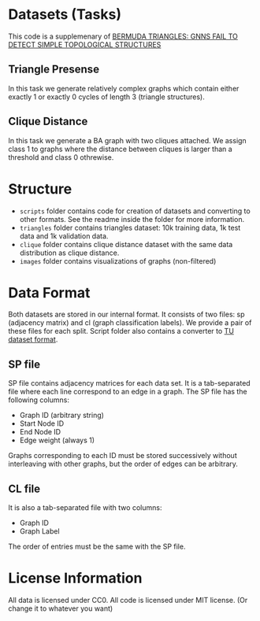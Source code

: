 # Datasets (Tasks)
This code is a supplemenary of [BERMUDA TRIANGLES: GNNS FAIL TO DETECT
SIMPLE TOPOLOGICAL STRUCTURES](https://openreview.net/pdf?id=Vz_Nl9MSQnu)
## Triangle Presense

In this task we generate relatively complex graphs which contain either exactly 1 or exactly 0
cycles of length 3 (triangle structures).

## Clique Distance

In this task we generate a BA graph with two cliques attached.
We assign class 1 to graphs where the distance between cliques is larger than a threshold and class 0 othrewise.

# Structure

* `scripts` folder contains code for creation of datasets and converting to other formats.
See the readme inside the folder for more information.
* `triangles` folder contains triangles dataset: 10k training data, 1k test data and 1k validation data.
* `clique` folder contains clique distance dataset with the same data distribution as clique distance.
* `images` folder contains visualizations of graphs (non-filtered)

# Data Format

Both datasets are stored in our internal format.
It consists of two files: sp (adjacency matrix) and cl (graph classification labels).
We provide a pair of these files for each split.
Script folder also contains a converter to [TU dataset format](https://chrsmrrs.github.io/datasets/).

## SP file

SP file contains adjacency matrices for each data set.
It is a tab-separated file where each line correspond to an edge in a graph.
The SP file has the following columns:

* Graph ID (arbitrary string)
* Start Node ID
* End Node ID
* Edge weight (always 1)

Graphs corresponding to each ID must be stored successively without interleaving with other graphs,
but the order of edges can be arbitrary.

## CL file

It is also a tab-separated file with two columns:

* Graph ID
* Graph Label

The order of entries must be the same with the SP file.

# License Information

All data is licensed under CC0.
All code is licensed under MIT license. (Or change it to whatever you want)
